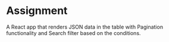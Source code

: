 # Assignment
A React app that renders JSON data in the table with Pagination functionality and Search filter based on the conditions.
